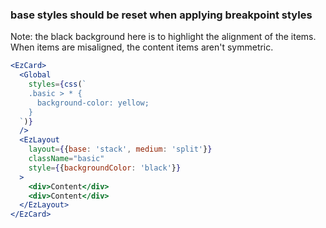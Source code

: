 ### base styles should be reset when applying breakpoint styles

Note: the black background here is to highlight the alignment of the items.
When items are misaligned, the content items aren't symmetric.

```jsx
<EzCard>
  <Global
    styles={css(`
    .basic > * {
      background-color: yellow;
    }
  `)}
  />
  <EzLayout
    layout={{base: 'stack', medium: 'split'}}
    className="basic"
    style={{backgroundColor: 'black'}}
  >
    <div>Content</div>
    <div>Content</div>
  </EzLayout>
</EzCard>
```

